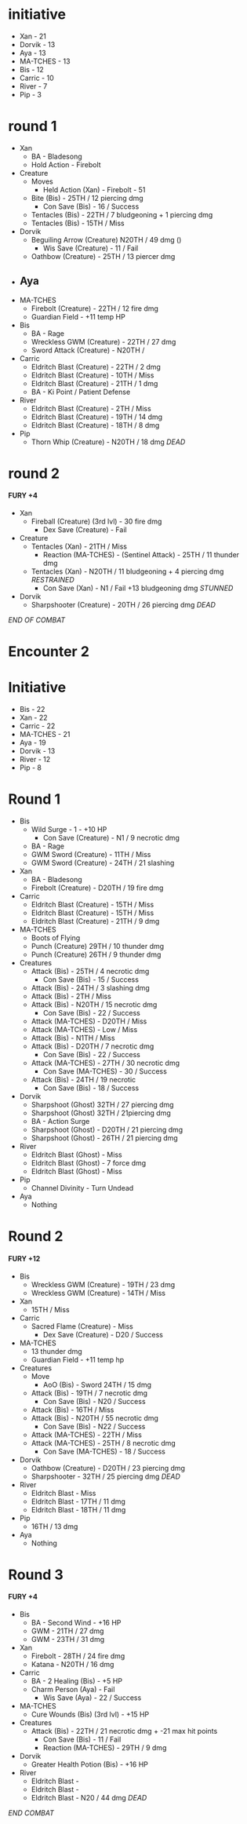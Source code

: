 # initiative 

- Xan - 21
- Dorvik - 13
- Aya - 13
- MA-TCHES - 13
- Bis - 12
- Carric - 10
- River - 7
- Pip - 3

# round 1

- Xan
	- BA - Bladesong
	- Hold Action - Firebolt
- Creature
	- Moves
		- Held Action (Xan) - Firebolt - 51
	- Bite (Bis) - 25TH / 12 piercing dmg
		- Con Save (Bis) - 16 / Success
	- Tentacles (Bis) - 22TH / 7 bludgeoning + 1 piercing dmg
	- Tentacles (Bis) - 15TH / Miss
- Dorvik
	- Beguiling Arrow (Creature) N20TH / 49 dmg ()
		- Wis Save (Creature) - 11 / Fail
	- Oathbow (Creature) - 25TH /  13 piercer dmg
- Aya
	- 
- MA-TCHES
	- Firebolt (Creature) - 22TH / 12 fire dmg
	- Guardian Field - +11 temp HP
- Bis
	- BA - Rage
	- Wreckless GWM (Creature) - 22TH / 27 dmg
	- Sword Attack (Creature) - N20TH / 
- Carric
	- Eldritch Blast (Creature) - 22TH / 2 dmg
	- Eldritch Blast (Creature) - 10TH / Miss
	- Eldritch Blast (Creature) - 21TH / 1 dmg
	- BA - Ki Point / Patient Defense 
- River
	- Eldritch Blast (Creature) - 2TH / Miss
	- Eldritch Blast (Creature) - 19TH / 14 dmg
	- Eldritch Blast (Creature) - 18TH / 8 dmg
- Pip
	- Thorn Whip (Creature) - N20TH / 18 dmg *DEAD*

# round 2
#### FURY +4

- Xan 
	- Fireball (Creature) (3rd lvl) - 30 fire dmg
		- Dex Save (Creature) - Fail 
- Creature 
	- Tentacles (Xan) - 21TH / Miss
		- Reaction (MA-TCHES) - (Sentinel Attack) - 25TH / 11 thunder dmg
	- Tentacles (Xan) - N20TH / 11 bludgeoning + 4 piercing dmg *RESTRAINED*
		- Con Save (Xan) - N1 / Fail +13 bludgeoning dmg *STUNNED*
- Dorvik 
	- Sharpshooter (Creature) - 20TH / 26 piercing dmg *DEAD*

*END OF COMBAT*


# Encounter 2

# Initiative 

- Bis - 22
- Xan - 22
- Carric - 22
- MA-TCHES - 21
- Aya - 19
- Dorvik - 13
- River - 12
- Pip - 8

# Round 1

- Bis 
	- Wild Surge - 1 - +10 HP
		- Con Save (Creature) - N1 / 9 necrotic dmg 
	- BA - Rage
	- GWM Sword (Creature) - 11TH / Miss
	- GWM Sword (Creature) - 24TH / 21 slashing
- Xan 
	- BA - Bladesong
	- Firebolt (Creature) - D20TH / 19 fire dmg
- Carric 
	- Eldritch Blast (Creature) - 15TH / Miss
	- Eldritch Blast (Creature) - 15TH / Miss
	- Eldritch Blast (Creature) - 21TH / 9 dmg
- MA-TCHES 
	- Boots of Flying
	- Punch (Creature) 29TH / 10 thunder dmg
	- Punch (Creature) 26TH / 9 thunder dmg
- Creatures
	- Attack (Bis) - 25TH / 4 necrotic dmg
		- Con Save (Bis) - 15 / Success
	- Attack (Bis) - 24TH / 3 slashing dmg
	- Attack (Bis) - 2TH / Miss
	- Attack (Bis) - N20TH / 15 necrotic dmg
		- Con Save (Bis) - 22 / Success
	- Attack (MA-TCHES) - D20TH / Miss
	- Attack (MA-TCHES) - Low / Miss
	- Attack (Bis) - N1TH / Miss
	- Attack (Bis) - D20TH / 7 necrotic dmg
		- Con Save (Bis) - 22 / Success
	- Attack (MA-TCHES) - 27TH / 30 necrotic dmg
		- Con Save (MA-TCHES) - 30 / Success
	- Attack (Bis) - 24TH / 19 necrotic
		- Con Save (Bis) - 18 / Success
- Dorvik 
	- Sharpshoot (Ghost) 32TH / 27 piercing dmg
	- Sharpshoot (Ghost) 32TH / 21piercing dmg
	- BA - Action Surge
	- Sharpshoot (Ghost) - D20TH / 21 piercing dmg
	- Sharpshoot (Ghost) - 26TH / 21 piercing dmg
- River 
	- Eldritch Blast (Ghost) - Miss
	- Eldritch Blast (Ghost) - 7 force dmg
	- Eldritch Blast (Ghost) - Miss
- Pip 
	- Channel Divinity - Turn Undead 
- Aya 
	- Nothing

#  Round 2
#### FURY +12

- Bis 
	- Wreckless GWM (Creature) - 19TH / 23 dmg
	- Wreckless GWM (Creature) - 14TH / Miss
- Xan 
	- 15TH / Miss
- Carric 
	- Sacred Flame (Creature) - Miss
		- Dex Save (Creature) - D20 / Success
- MA-TCHES 
	- 13 thunder dmg
	- Guardian Field - +11 temp hp
- Creatures
	- Move
		- AoO (Bis) - Sword 24TH / 15 dmg
	- Attack (Bis) - 19TH / 7 necrotic dmg
		- Con Save (Bis) - N20 / Success
	- Attack (Bis) - 16TH / Miss
	- Attack (Bis) - N20TH / 55 necrotic dmg
		- Con Save (Bis) - N22 / Success
	- Attack (MA-TCHES) - 22TH / Miss
	- Attack (MA-TCHES) - 25TH / 8 necrotic dmg
		- Con Save (MA-TCHES) - 18 / Success
- Dorvik 
	- Oathbow (Creature) - D20TH / 23 piercing dmg
	- Sharpshooter - 32TH / 25 piercing dmg *DEAD*
- River 
	- Eldritch Blast - Miss
	- Eldritch Blast - 17TH / 11 dmg
	- Eldritch Blast - 18TH / 11 dmg
- Pip 
	- 16TH / 13 dmg
- Aya
	- Nothing

#  Round 3
#### FURY +4

- Bis 
	- BA - Second Wind - +16 HP
	- GWM - 21TH / 27 dmg
	- GWM - 23TH / 31 dmg
- Xan 
	- Firebolt - 28TH / 24 fire dmg
	- Katana - N20TH / 16 dmg
- Carric 
	- BA - 2 Healing (Bis) - +5 HP
	- Charm Person (Aya) - Fail
		- Wis Save (Aya) - 22 / Success
- MA-TCHES 
	- Cure Wounds (Bis) (3rd lvl) - +15 HP
- Creatures
	- Attack (Bis) - 22TH / 21 necrotic dmg + -21 max hit points
		- Con Save (Bis) - 11 / Fail
		- Reaction (MA-TCHES) - 29TH / 9 dmg
- Dorvik 
	- Greater Health Potion (Bis) - +16 HP
- River 
	- Eldritch Blast - 
	- Eldritch Blast - 
	- Eldritch Blast - N20 / 44 dmg *DEAD*

*END COMBAT*

